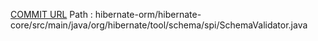 [COMMIT URL](https://github.com/hibernate/hibernate-orm/commit/17de173cb5334d866f1886d3e057f49a6c987bad)
Path : hibernate-orm/hibernate-core/src/main/java/org/hibernate/tool/schema/spi/SchemaValidator.java